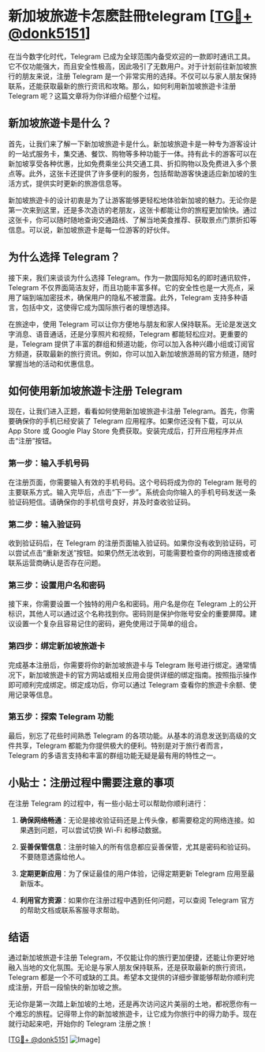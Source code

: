 # 新加坡旅遊卡怎麽註冊telegram [[TG💪+ @donk5151](https://t.me/s/donk5151)]

在当今数字化时代，Telegram 已成为全球范围内备受欢迎的一款即时通讯工具。它不仅功能强大，而且安全性极高，因此吸引了无数用户。对于计划前往新加坡旅行的朋友来说，注册 Telegram 是一个非常实用的选择。不仅可以与家人朋友保持联系，还能获取最新的旅行资讯和攻略。那么，如何利用新加坡旅遊卡注册 Telegram 呢？这篇文章将为你详细介绍整个过程。

## 新加坡旅遊卡是什么？

首先，让我们来了解一下新加坡旅遊卡是什么。新加坡旅遊卡是一种专为游客设计的一站式服务卡，集交通、餐饮、购物等多种功能于一体。持有此卡的游客可以在新加坡享受各种优惠，比如免费乘坐公共交通工具、折扣购物以及免费进入多个景点等。此外，这张卡还提供了许多便利的服务，包括帮助游客快速适应新加坡的生活方式，提供实时更新的旅游信息等。

新加坡旅遊卡的设计初衷是为了让游客能够更轻松地体验新加坡的魅力。无论你是第一次来到这里，还是多次造访的老朋友，这张卡都能让你的旅程更加愉快。通过这张卡，你可以随时随地查询交通路线、了解当地美食推荐、获取景点门票折扣等信息。可以说，新加坡旅遊卡是每一位游客的好伙伴。

## 为什么选择 Telegram？

接下来，我们来谈谈为什么选择 Telegram。作为一款国际知名的即时通讯软件，Telegram 不仅界面简洁友好，而且功能丰富多样。它的安全性也是一大亮点，采用了端到端加密技术，确保用户的隐私不被泄露。此外，Telegram 支持多种语言，包括中文，这使得它成为国际旅行者的理想选择。

在旅途中，使用 Telegram 可以让你方便地与朋友和家人保持联系。无论是发送文字消息、语音通话，还是分享照片和视频，Telegram 都能轻松应对。更重要的是，Telegram 提供了丰富的群组和频道功能，你可以加入各种兴趣小组或订阅官方频道，获取最新的旅行资讯。例如，你可以加入新加坡旅游局的官方频道，随时掌握当地的活动和优惠信息。

## 如何使用新加坡旅遊卡注册 Telegram

现在，让我们进入正题，看看如何使用新加坡旅遊卡注册 Telegram。首先，你需要确保你的手机已经安装了 Telegram 应用程序。如果你还没有下载，可以从 App Store 或 Google Play Store 免费获取。安装完成后，打开应用程序并点击“注册”按钮。

### 第一步：输入手机号码

在注册页面，你需要输入有效的手机号码。这个号码将成为你的 Telegram 账号的主要联系方式。输入完毕后，点击“下一步”。系统会向你输入的手机号码发送一条验证码短信。请确保你的手机信号良好，并及时查收验证码。

### 第二步：输入验证码

收到验证码后，在 Telegram 的注册页面输入验证码。如果你没有收到验证码，可以尝试点击“重新发送”按钮。如果仍然无法收到，可能需要检查你的网络连接或者联系运营商确认是否存在问题。

### 第三步：设置用户名和密码

接下来，你需要设置一个独特的用户名和密码。用户名是你在 Telegram 上的公开标识，其他人可以通过这个名称找到你。密码则是保护你账号安全的重要屏障。建议设置一个复杂且容易记住的密码，避免使用过于简单的组合。

### 第四步：绑定新加坡旅遊卡

完成基本注册后，你需要将你的新加坡旅遊卡与 Telegram 账号进行绑定。通常情况下，新加坡旅遊卡的官方网站或相关应用会提供详细的绑定指南。按照指示操作即可顺利完成绑定。绑定成功后，你可以通过 Telegram 查看你的旅遊卡余额、使用记录等信息。

### 第五步：探索 Telegram 功能

最后，别忘了花些时间熟悉 Telegram 的各项功能。从基本的消息发送到高级的文件共享，Telegram 都能为你提供极大的便利。特别是对于旅行者而言，Telegram 的多语言支持和丰富的群组功能无疑是最有用的特性之一。

## 小贴士：注册过程中需要注意的事项

在注册 Telegram 的过程中，有一些小贴士可以帮助你顺利进行：

1. **确保网络畅通**：无论是接收验证码还是上传头像，都需要稳定的网络连接。如果遇到问题，可以尝试切换 Wi-Fi 和移动数据。
   
2. **妥善保管信息**：注册时输入的所有信息都应妥善保管，尤其是密码和验证码。不要随意透露给他人。

3. **定期更新应用**：为了保证最佳的用户体验，记得定期更新 Telegram 应用至最新版本。

4. **利用官方资源**：如果你在注册过程中遇到任何问题，可以查阅 Telegram 官方的帮助文档或联系客服寻求帮助。

## 结语

通过新加坡旅遊卡注册 Telegram，不仅能让你的旅行更加便捷，还能让你更好地融入当地的文化氛围。无论是与家人朋友保持联系，还是获取最新的旅行资讯，Telegram 都是一个不可或缺的工具。希望本文提供的详细步骤能够帮助你顺利完成注册，开启一段愉快的新加坡之旅。

无论你是第一次踏上新加坡的土地，还是再次访问这片美丽的土地，都祝愿你有一个难忘的旅程。记得带上你的新加坡旅遊卡，让它成为你旅行中的得力助手。现在就行动起来吧，开始你的 Telegram 注册之旅！

[[TG💪+ @donk5151](https://t.me/s/donk5151) ![Image](https://i.postimg.cc/rwNCRYN7/Snipaste-2025-04-30-17-27-05.png)]